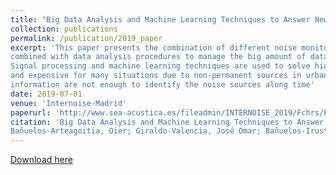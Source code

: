 ```yaml
---
title: "Big Data Analysis and Machine Learning Techniques to Answer New Demands on Long Term Monitoring Noise Analysis "
collection: publications
permalink: /publication/2019_paper
excerpt: 'This paper presents the combination of different noise monitoring systems (conventional and low-cost), 
combined with data analysis procedures to manage the big amount of data coming from long term acoustic monitoring in real world cases.
Signal processing and machine learning techniques are used to solve higher requirements in noise monitoring. Direct measurements are difficult
and expensive for many situations due to non-permanent sources in urban areas and conventional monitoring systems just giving noise levels
information are not enough to identify the noise sources along time'
date: 2019-07-01
venue: 'Internoise-Madrid'
paperurl: 'http://www.sea-acustica.es/fileadmin/INTERNOISE_2019/Fchrs/Proceedings/1749.pdf'
citation: 'Big Data Analysis and Machine Learning Techniques to Answer New Demands on Long Term Monitoring Noise Analysis
Bañuelos-Arteagoitia, Oier; Giraldo-Valencia, José Omar; Bañuelos-Irusta, Alberto; Gómez-Arteagoitia, Aritz'
---
```



[Download here](http://www.sea-acustica.es/fileadmin/INTERNOISE_2019/Fchrs/Proceedings/1749.pdf)
